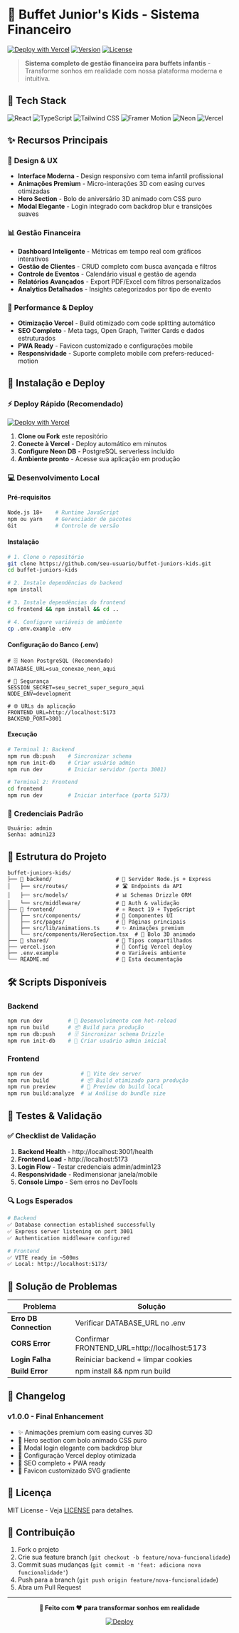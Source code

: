 # 🎂 Buffet Junior's Kids - Sistema Financeiro

[![Deploy with Vercel](https://vercel.com/button)](https://vercel.com/new/clone?repository-url=https://github.com/seu-usuario/buffet-juniors-kids)
[![Version](https://img.shields.io/badge/Version-1.0.0-brightgreen?style=for-the-badge)](https://github.com/seu-usuario/buffet-juniors-kids/releases)
[![License](https://img.shields.io/badge/License-MIT-blue?style=for-the-badge)](LICENSE)

> **Sistema completo de gestão financeira para buffets infantis** - Transforme sonhos em realidade com nossa plataforma moderna e intuitiva.

## 🚀 Tech Stack

![React](https://img.shields.io/badge/React-19.1.1-61DAFB?style=flat&logo=react&logoColor=white)
![TypeScript](https://img.shields.io/badge/TypeScript-5.8.3-3178C6?style=flat&logo=typescript&logoColor=white)
![Tailwind CSS](https://img.shields.io/badge/Tailwind-4.1.11-38B2AC?style=flat&logo=tailwindcss&logoColor=white)
![Framer Motion](https://img.shields.io/badge/Framer%20Motion-12.23.12-FF006E?style=flat&logo=framer&logoColor=white)
![Neon](https://img.shields.io/badge/Neon-PostgreSQL-00E699?style=flat&logo=postgresql&logoColor=white)
![Vercel](https://img.shields.io/badge/Vercel-Deploy-000000?style=flat&logo=vercel&logoColor=white)

## ✨ Recursos Principais

### 🎨 **Design & UX**
- **Interface Moderna** - Design responsivo com tema infantil profissional
- **Animações Premium** - Micro-interações 3D com easing curves otimizadas
- **Hero Section** - Bolo de aniversário 3D animado com CSS puro
- **Modal Elegante** - Login integrado com backdrop blur e transições suaves

### 📊 **Gestão Financeira**
- **Dashboard Inteligente** - Métricas em tempo real com gráficos interativos
- **Gestão de Clientes** - CRUD completo com busca avançada e filtros
- **Controle de Eventos** - Calendário visual e gestão de agenda
- **Relatórios Avançados** - Export PDF/Excel com filtros personalizados
- **Analytics Detalhados** - Insights categorizados por tipo de evento

### 🚀 **Performance & Deploy**
- **Otimização Vercel** - Build otimizado com code splitting automático
- **SEO Completo** - Meta tags, Open Graph, Twitter Cards e dados estruturados
- **PWA Ready** - Favicon customizado e configurações mobile
- **Responsividade** - Suporte completo mobile com prefers-reduced-motion

## 🚀 Instalação e Deploy

### ⚡ Deploy Rápido (Recomendado)

[![Deploy with Vercel](https://vercel.com/button)](https://vercel.com/new/clone?repository-url=https://github.com/seu-usuario/buffet-juniors-kids)

1. **Clone ou Fork** este repositório
2. **Conecte à Vercel** - Deploy automático em minutos
3. **Configure Neon DB** - PostgreSQL serverless incluído
4. **Ambiente pronto** - Acesse sua aplicação em produção

### 💻 Desenvolvimento Local

#### Pré-requisitos
```bash
Node.js 18+    # Runtime JavaScript
npm ou yarn    # Gerenciador de pacotes
Git            # Controle de versão
```

#### Instalação

```bash
# 1. Clone o repositório
git clone https://github.com/seu-usuario/buffet-juniors-kids.git
cd buffet-juniors-kids

# 2. Instale dependências do backend
npm install

# 3. Instale dependências do frontend
cd frontend && npm install && cd ..

# 4. Configure variáveis de ambiente
cp .env.example .env
```

#### Configuração do Banco (.env)
```env
# 🗄️ Neon PostgreSQL (Recomendado)
DATABASE_URL=sua_conexao_neon_aqui

# 🔐 Segurança
SESSION_SECRET=seu_secret_super_seguro_aqui
NODE_ENV=development

# 🌐 URLs da aplicação
FRONTEND_URL=http://localhost:5173
BACKEND_PORT=3001
```

#### Execução

```bash
# Terminal 1: Backend
npm run db:push    # Sincronizar schema
npm run init-db    # Criar usuário admin
npm run dev        # Iniciar servidor (porta 3001)

# Terminal 2: Frontend  
cd frontend
npm run dev        # Iniciar interface (porta 5173)
```

### 🔐 Credenciais Padrão

```
Usuário: admin
Senha: admin123
```

## 📁 Estrutura do Projeto

```
buffet-juniors-kids/
├── 📂 backend/                    # 🔧 Servidor Node.js + Express
│   ├── src/routes/               # 🛣️ Endpoints da API
│   ├── src/models/               # 📊 Schemas Drizzle ORM
│   └── src/middleware/           # 🔐 Auth & validação
├── 📂 frontend/                   # ⚛️ React 19 + TypeScript
│   ├── src/components/           # 🧩 Componentes UI
│   ├── src/pages/                # 📄 Páginas principais
│   ├── src/lib/animations.ts     # ✨ Animações premium
│   └── src/components/HeroSection.tsx  # 🎂 Bolo 3D animado
├── 📂 shared/                     # 🔗 Tipos compartilhados
├── vercel.json                   # 🚀 Config Vercel deploy
├── .env.example                  # ⚙️ Variáveis ambiente
└── README.md                     # 📖 Esta documentação
```

## 🛠️ Scripts Disponíveis

### Backend
```bash
npm run dev        # 🔄 Desenvolvimento com hot-reload
npm run build      # 📦 Build para produção
npm run db:push    # 🗄️ Sincronizar schema Drizzle
npm run init-db    # 👤 Criar usuário admin inicial
```

### Frontend  
```bash
npm run dev            # 🔄 Vite dev server
npm run build          # 📦 Build otimizado para produção
npm run preview        # 👀 Preview do build local
npm run build:analyze  # 📊 Análise do bundle size
```

## 🧪 Testes & Validação

### ✅ Checklist de Validação

1. **Backend Health** - http://localhost:3001/health
2. **Frontend Load** - http://localhost:5173
3. **Login Flow** - Testar credenciais admin/admin123
4. **Responsividade** - Redimensionar janela/mobile
5. **Console Limpo** - Sem erros no DevTools

### 🔍 Logs Esperados

```bash
# Backend
✅ Database connection established successfully
✅ Express server listening on port 3001
✅ Authentication middleware configured

# Frontend  
✅ VITE ready in ~500ms
✅ Local: http://localhost:5173/
```

## 🚨 Solução de Problemas

| Problema | Solução |
|----------|---------|
| **Erro DB Connection** | Verificar DATABASE_URL no .env |
| **CORS Error** | Confirmar FRONTEND_URL=http://localhost:5173 |
| **Login Falha** | Reiniciar backend + limpar cookies |
| **Build Error** | npm install && npm run build |

## 📝 Changelog

### v1.0.0 - Final Enhancement
- ✨ Animações premium com easing curves 3D
- 🎂 Hero section com bolo animado CSS puro  
- 🔐 Modal login elegante com backdrop blur
- 🚀 Configuração Vercel deploy otimizada
- 📱 SEO completo + PWA ready
- 🎨 Favicon customizado SVG gradiente

## 📄 Licença

MIT License - Veja [LICENSE](LICENSE) para detalhes.

## 🤝 Contribuição

1. Fork o projeto
2. Crie sua feature branch (`git checkout -b feature/nova-funcionalidade`)
3. Commit suas mudanças (`git commit -m 'feat: adiciona nova funcionalidade'`)
4. Push para a branch (`git push origin feature/nova-funcionalidade`) 
5. Abra um Pull Request

---

<div align="center">

**🎂 Feito com ❤️ para transformar sonhos em realidade**

[![Deploy](https://vercel.com/button)](https://vercel.com/new/clone?repository-url=https://github.com/seu-usuario/buffet-juniors-kids)

</div>

